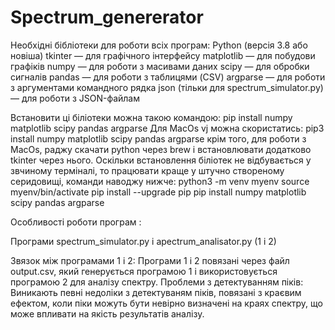 # Spectrum_genererator
Необхідні бібліотеки для роботи всіх програм:
Python (версія 3.8 або новіша)
tkinter — для графічного інтерфейсу
matplotlib — для побудови графіків
numpy — для роботи з масивами даних
scipy — для обробки сигналів
pandas  — для роботи з таблицями (CSV)
argparse  — для роботи з аргументами командного рядка
json (тільки для spectrum_simulator.py) — для роботи з JSON-файлам

Встановити ці біліотеки можна такою командою:
pip install numpy matplotlib scipy pandas argparse
Для MacOs vj можна скористатись:
pip3 install numpy matplotlib scipy pandas argparse
крім того, для роботи з MacOs, раджу скачати python через brew і встановлювати додатково tkinter через нього.
Оскільки встановлення біліотек не відбувається у звчиному терміналі, то працювати краще у штучно створеному серидовищі, команди наводжу нижче:
python3 -m venv myenv
source myenv/bin/activate
pip install --upgrade pip
pip install numpy matplotlib scipy pandas argparse

Особливості роботи програм :
  
Програми spectrum_simulator.py i apectrum_analisator.py (1 i 2)

Звязок між програмами 1 і 2:
Програми 1 і 2 повязані через файл output.csv, який генерується програмою 1 і використовується програмою 2 для аналізу спектру.
Проблеми з детектуванням піків:
Виникають певні недоліки з детектуваням піків, повязані з краєвим ефектом, коли піки можуть бути невірно визначені на краях спектру,
що може впливати на якість результатів аналізу.

